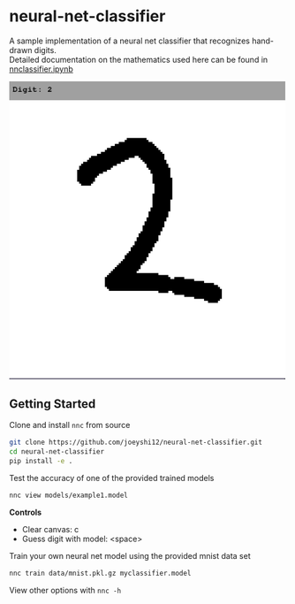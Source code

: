 # neural-net-classifier

A sample implementation of a neural net classifier that recognizes hand-drawn digits.<br>
Detailed documentation on the mathematics used here can be found in <a href="/nnclassifier.ipynb">nnclassifier.ipynb</a>

<img src="images/demo.png" width="500px" alt="demo"/>
 
## Getting Started

Clone and install `nnc` from source
```bash
git clone https://github.com/joeyshi12/neural-net-classifier.git
cd neural-net-classifier
pip install -e .
```

Test the accuracy of one of the provided trained models
```bash
nnc view models/example1.model
```

**Controls**
- Clear canvas: c
- Guess digit with model: \<space\>


Train your own neural net model using the provided mnist data set
```bash
nnc train data/mnist.pkl.gz myclassifier.model
```

View other options with `nnc -h`
